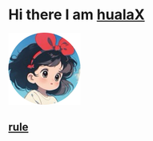 # Hi there I am [hualaX](https://www.github.com/hualaX)
![image](https://raw.githubusercontent.com/hualaX/ios/main/icon/personal.png)
##  [rule](https://www.github.com/hualaX/ios/tree/main/rule)
